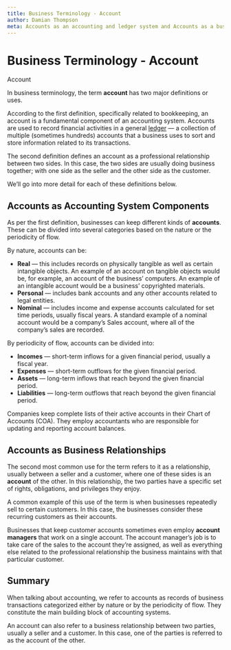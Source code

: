 ```yaml
---
title: Business Terminology - Account
author: Damian Thompson
meta: Accounts as an accounting and ledger system and Accounts as a business relationship. What is an Account? 
---
```


# Business Terminology - Account

Account

In business terminology, the term **account** has two major definitions or uses.

According to the first definition, specifically related to bookkeeping, an account is a fundamental component of an accounting system. Accounts are used to record financial activities in a general [ledger](https://www.beginner-bookkeeping.com/bookkeeping-ledgers.html) — a collection of multiple (sometimes hundreds) accounts that a business uses to sort and store information related to its transactions.

The second definition defines an account as a professional relationship between two sides. In this case, the two sides are usually doing business together; with one side as the seller and the other side as the customer.

We’ll go into more detail for each of these definitions below.

## Accounts as Accounting System Components

As per the first definition, businesses can keep different kinds of **accounts**. These can be divided into several categories based on the nature or the periodicity of flow.

By nature, accounts can be:

* **Real** — this includes records on physically tangible as well as certain intangible objects. An example of an account on tangible objects would be, for example, an account of the business’ computers. An example of an intangible account would be a business’ copyrighted materials.
* **Personal** — includes bank accounts and any other accounts related to legal entities.
* **Nominal** — includes income and expense accounts calculated for set time periods, usually fiscal years. A standard example of a nominal account would be a company’s Sales account, where all of the company’s sales are recorded.

By periodicity of flow, accounts can be divided into:

* **Incomes** — short-term inflows for a given financial period, usually a fiscal year.
* **Expenses** — short-term outflows for the given financial period.
* **Assets** — long-term inflows that reach beyond the given financial period.
* **Liabilities** — long-term outflows that reach beyond the given financial period.

Companies keep complete lists of their active accounts in their Chart of Accounts (COA). They employ accountants who are responsible for updating and reporting account balances.

## Accounts as Business Relationships

The second most common use for the term refers to it as a relationship, usually between a seller and a customer, where one of these sides is an **account** of the other. In this relationship, the two parties have a specific set of rights, obligations, and privileges they enjoy.

A common example of this use of the term is when businesses repeatedly sell to certain customers. In this case, the businesses consider these recurring customers as their accounts.

Businesses that keep customer accounts sometimes even employ **account managers** that work on a single account. The account manager’s job is to take care of the sales to the account they’re assigned, as well as everything else related to the professional relationship the business maintains with that particular customer.

## Summary

When talking about accounting, we refer to accounts as records of business transactions categorized either by nature or by the periodicity of flow. They constitute the main building block of accounting systems.

An account can also refer to a business relationship between two parties, usually a seller and a customer. In this case, one of the parties is referred to as the account of the other.